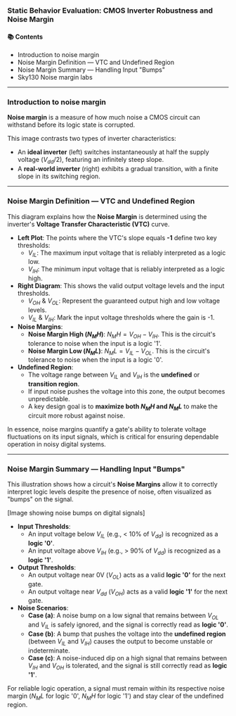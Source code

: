 ### Static Behavior Evaluation: CMOS Inverter Robustness and Noise Margin

#### 📚 Contents

* Introduction to noise margin
* Noise Margin Definition — VTC and Undefined Region
* Noise Margin Summary — Handling Input "Bumps"
* Sky130 Noise margin labs

***

### Introduction to noise margin

**Noise margin** is a measure of how much noise a CMOS circuit can withstand before its logic state is corrupted.



This image contrasts two types of inverter characteristics:
* An **ideal inverter** (left) switches instantaneously at half the supply voltage ($V_{dd}/2$), featuring an infinitely steep slope.
* A **real-world inverter** (right) exhibits a gradual transition, with a finite slope in its switching region.

***

### Noise Margin Definition — VTC and Undefined Region

This diagram explains how the **Noise Margin** is determined using the inverter's **Voltage Transfer Characteristic (VTC)** curve.



* **Left Plot**: The points where the VTC's slope equals **-1** define two key thresholds:
    * $V_{IL}$: The maximum input voltage that is reliably interpreted as a logic low.
    * $V_{IH}$: The minimum input voltage that is reliably interpreted as a logic high.
* **Right Diagram**: This shows the valid output voltage levels and the input thresholds.
    * $V_{OH}$ & $V_{OL}$: Represent the guaranteed output high and low voltage levels.
    * $V_{IL}$ & $V_{IH}$: Mark the input voltage thresholds where the gain is -1.
* **Noise Margins**:
    * **Noise Margin High ($N_M H$)**: $N_M H = V_{OH} - V_{IH}$. This is the circuit's tolerance to noise when the input is a logic '1'.
    * **Noise Margin Low ($N_M L$)**: $N_M L = V_{IL} - V_{OL}$. This is the circuit's tolerance to noise when the input is a logic '0'.
* **Undefined Region**:
    * The voltage range between $V_{IL}$ and $V_{IH}$ is the **undefined** or **transition region**.
    * If input noise pushes the voltage into this zone, the output becomes unpredictable.
    * A key design goal is to **maximize both $N_M H$ and $N_M L$** to make the circuit more robust against noise.

In essence, noise margins quantify a gate's ability to tolerate voltage fluctuations on its input signals, which is critical for ensuring dependable operation in noisy digital systems.

***

### Noise Margin Summary — Handling Input "Bumps"

This illustration shows how a circuit's **Noise Margins** allow it to correctly interpret logic levels despite the presence of noise, often visualized as "bumps" on the signal.

[Image showing noise bumps on digital signals]

* **Input Thresholds**:
    * An input voltage below $V_{IL}$ (e.g., < 10% of $V_{dd}$) is recognized as a **logic '0'**.
    * An input voltage above $V_{IH}$ (e.g., > 90% of $V_{dd}$) is recognized as a **logic '1'**.
* **Output Thresholds**:
    * An output voltage near 0V ($V_{OL}$) acts as a valid **logic '0'** for the next gate.
    * An output voltage near $V_{dd}$ ($V_{OH}$) acts as a valid **logic '1'** for the next gate.
* **Noise Scenarios**:
    * **Case (a)**: A noise bump on a low signal that remains between $V_{OL}$ and $V_{IL}$ is safely ignored, and the signal is correctly read as **logic '0'**.
    * **Case (b)**: A bump that pushes the voltage into the **undefined region** (between $V_{IL}$ and $V_{IH}$) causes the output to become unstable or indeterminate.
    * **Case (c)**: A noise-induced dip on a high signal that remains between $V_{IH}$ and $V_{OH}$ is tolerated, and the signal is still correctly read as **logic '1'**.

For reliable logic operation, a signal must remain within its respective noise margin ($N_M L$ for logic '0', $N_M H$ for logic '1') and stay clear of the undefined region.
